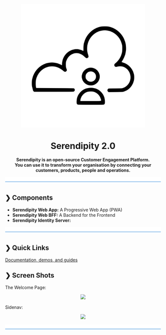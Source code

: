 <p align="center">
  <img src="./serendipity-logo.svg" alt="Serendipity" width="400"/>
</p>

<h1 align="center">Serendipity 2.0</h1>

<p align="center">
  <b>Serendipity is an open-source Customer Engagement Platform.</b></br>
  <b>You can use it to transform your organisation by connecting your customers, products, people and operations.</b></br>
</p>

![divider](./divider.png)

## ❯ Components

- **Serendipity Web App:** A Progressive Web App (PWA)
- **Serendipity Web BFF:** A Backend for the Frontend
- **Serendipity Identity Server:**


![divider](./divider.png)

## ❯ Quick Links

[Documentation, demos, and guides](./docs/README.md)

## ❯ Screen Shots

The Welcome Page:

<p align="center">
  <img src="https://github.com/Robinyo/serendipity-2.0/blob/master/docs/screen-shots/welcome-page.png">
</p>

Sidenav:

<p align="center">
  <img src="https://github.com/Robinyo/serendipity-2.0/blob/master/docs/screen-shots/sidenav.png">
</p>

![divider](./divider.png)
